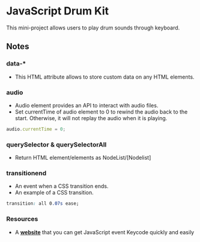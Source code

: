 # JavaScript Drum Kit

This mini-project allows users to play drum sounds through keyboard.

## Notes

### data-\*

- This HTML attribute allows to store custom data on any HTML elements.

### audio

- Audio element provides an API to interact with audio files.
- Set currentTime of audio element to 0 to rewind the audio back to the start. Otherwise, it will not replay the audio when it is playing.

```javascript
audio.currentTime = 0;
```

### querySelector & querySelectorAll

- Return HTML element/elements as NodeList/[Nodelist]

### transitionend

- An event when a CSS transition ends.
- An example of a CSS transition.

```css
transition: all 0.07s ease;
```

### Resources

- A **[website][1]** that you can get JavaScript event Keycode quickly and easily

[1]: http://keycode.info/
